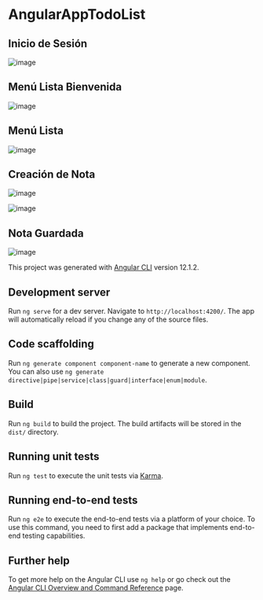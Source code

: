 # AngularAppTodoList

## Inicio de Sesión

![image](https://user-images.githubusercontent.com/81714676/166169065-5dcaf49c-9f2f-4aeb-9753-4c64c6df1625.png)

## Menú Lista Bienvenida

![image](https://user-images.githubusercontent.com/81714676/166169096-ce59a920-9677-4f05-977d-22a3c2cedfbb.png)

## Menú Lista

![image](https://user-images.githubusercontent.com/81714676/166169109-5285b0f9-a9d1-40ad-aac3-974c939f29ef.png)

## Creación de Nota

![image](https://user-images.githubusercontent.com/81714676/166169123-108d512c-5895-4801-8d6c-86f16f7c5c40.png)

![image](https://user-images.githubusercontent.com/81714676/166169180-a2dda779-f744-4ea9-939c-a232fee3f548.png)


## Nota Guardada

![image](https://user-images.githubusercontent.com/81714676/166169207-61b667f6-9e53-43a6-a8e2-4eb19cfb4d1a.png)


This project was generated with [Angular CLI](https://github.com/angular/angular-cli) version 12.1.2.

## Development server

Run `ng serve` for a dev server. Navigate to `http://localhost:4200/`. The app will automatically reload if you change any of the source files.

## Code scaffolding

Run `ng generate component component-name` to generate a new component. You can also use `ng generate directive|pipe|service|class|guard|interface|enum|module`.

## Build

Run `ng build` to build the project. The build artifacts will be stored in the `dist/` directory.

## Running unit tests

Run `ng test` to execute the unit tests via [Karma](https://karma-runner.github.io).

## Running end-to-end tests

Run `ng e2e` to execute the end-to-end tests via a platform of your choice. To use this command, you need to first add a package that implements end-to-end testing capabilities.

## Further help

To get more help on the Angular CLI use `ng help` or go check out the [Angular CLI Overview and Command Reference](https://angular.io/cli) page.
